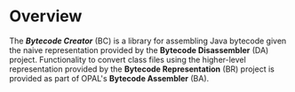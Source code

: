 # Overview
The ***Bytecode Creator*** (BC) is a library for assembling Java bytecode given the naive
representation provided by the **Bytecode Disassembler** (DA) project. Functionality to
convert class files using the higher-level representation provided by the
**Bytecode Representation** (BR) project is provided as part of OPAL's **Bytecode Assembler** (BA).
